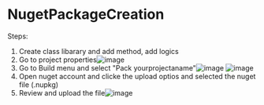 # NugetPackageCreation

Steps:

1. Create class libarary and add method, add logics
2. Go to project properties![image](https://user-images.githubusercontent.com/45967066/185173956-de46aa32-f160-4255-a0c9-54564cd84332.png)
3. Go to  Build menu and select "Pack yourprojectaname"![image](https://user-images.githubusercontent.com/45967066/185174350-c8f5b85c-5b61-4869-a9ca-8ec1519b3aa4.png)
![image](https://user-images.githubusercontent.com/45967066/185174952-f5401eb1-890c-4e47-a9e6-10f100e363e0.png)
4. Open nuget account and clicke the upload optios and selected the nuget file (.nupkg)
5. Review and upload the file![image](https://user-images.githubusercontent.com/45967066/185175414-82ca0a89-ac42-4374-b236-0f26537b4e20.png)


